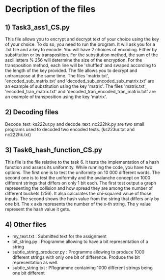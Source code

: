 # Decription of the files

## 1) Task3_ass1_CS.py

This file allows you to encrypt and decrypt text of your choice using the key of your choice.
To do so, you need to run the program. It will ask you for a .txt file and a key to encode.
You will have 2 choices of encoding. Either by substitution or by transposition.
For the substitution method, the sum of the ascii letters % 256 will determine the size of the encryption.
For the transposition method, each line will be 'shuffled' and swaped according to the length of the key provided.
The file allows you to decrypt and untranspose at the same time.
The files 'matrix.txt', 'encoded_sub_matrix.txt' and 'decoded_sub_encoded_sub_matrix.txt' are an example of substitution using the key 'matrix'.
The files 'matrix.txt', 'encoded_tran_matrix.txt' and 'decoded_tran_encoded_tran_matrix.txt' are an example of transposition using the key 'matrix'.

## 2) Decoding files

Decode_text_ks222ur.py and decode_text_nc222hk.py are two small programs used to decoded two encoded texts. (ks223ur.txt and nc222hk.txt)


## 3) Task6_hash_function_CS.py

This file is the file relative to the task 6. 
It tests the implementation of a hash function and assess its uniformity.
While running the code, you have two options. The first one is to test the uniformity on 10 000 different words.
The second one is to test the uniformity and the avalanche concept on 1000 different strings that differs on only 1 bit each.
The first test output a graph representing the collision and how spread they are among the number of different buckets (256).
It also calculates the chi-squared value of those inputs.
The second shows the hash value from the string that differs only by one bit. The x axis represents the number of the x-th string.
The y value represent the hash value it gets.

## 4) Other files

- my_text.txt : Submitted text for the assignment
- bit_string.py : Programme allowing to have a bit representation of a string
- subtle_string_producer.py : Programme allowing to produce 1000 different strings with only one bit of difference. Produce the bit representation as well.
- subtle_string.txt : PRogramme containing 1000 different strings being one bit different
